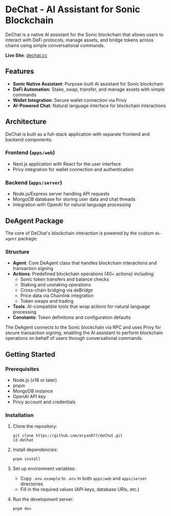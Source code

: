 # DeChat - AI Assistant for Sonic Blockchain

DeChat is a native AI assistant for the Sonic blockchain that allows users to interact with DeFi protocols, manage assets, and bridge tokens across chains using simple conversational commands.

**Live Site**: [dechat.cc](https://dechat.cc)

## Features

- **Sonic Native Assistant**: Purpose-built AI assistant for Sonic blockchain
- **DeFi Automation**: Stake, swap, transfer, and manage assets with simple commands
- **Wallet Integration**: Secure wallet connection via Privy
- **AI-Powered Chat**: Natural language interface for blockchain interactions

## Architecture

DeChat is built as a full-stack application with separate frontend and backend components:

### Frontend (`apps/web`)

- Next.js application with React for the user interface
- Privy integration for wallet connection and authentication

### Backend (`apps/server`)

- Node.js/Express server handling API requests
- MongoDB database for storing user data and chat threads
- Integration with OpenAI for natural language processing

## DeAgent Package

The core of DeChat's blockchain interaction is powered by the custom `de-agent` package:

### Structure

- **Agent**: Core DeAgent class that handles blockchain interactions and transaction signing
- **Actions**: Predefined blockchain operations (40+ actions) including:
  - Sonic token transfers and balance checks
  - Staking and unstaking operations
  - Cross-chain bridging via deBridge
  - Price data via Chainlink integration
  - Token swaps and trading
- **Tools**: AI-compatible tools that wrap actions for natural language processing
- **Constants**: Token definitions and configuration defaults

The DeAgent connects to the Sonic blockchain via RPC and uses Privy for secure transaction signing, enabling the AI assistant to perform blockchain operations on behalf of users through conversational commands.

## Getting Started

### Prerequisites

- Node.js (v18 or later)
- pnpm
- MongoDB instance
- OpenAI API key
- Privy account and credentials

### Installation

1. Clone the repository:

   ```
   git clone https://github.com/aryan877/deChat.git
   cd deChat
   ```

2. Install dependencies:

   ```
   pnpm install
   ```

3. Set up environment variables:

   - Copy `.env.example` to `.env` in both `apps/web` and `apps/server` directories
   - Fill in the required values (API keys, database URIs, etc.)

4. Run the development server:
   ```
   pnpm dev
   ```
